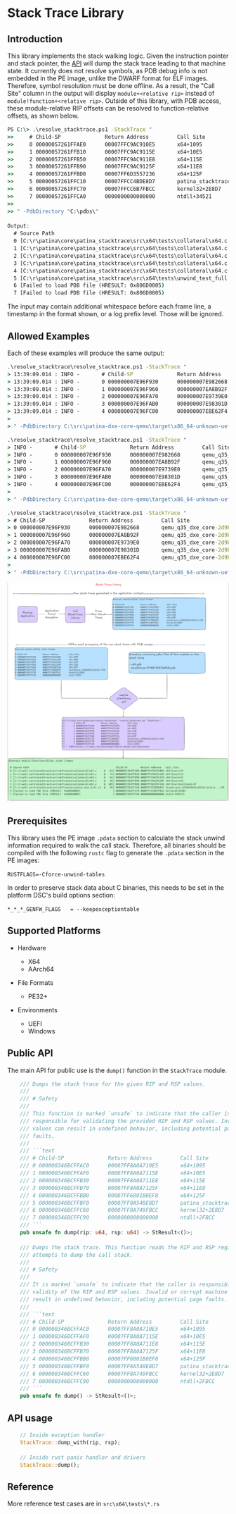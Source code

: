 # Stack Trace Library

## Introduction

This library implements the stack walking logic. Given the instruction pointer
and stack pointer, the [API](#public-api) will dump the stack trace leading to
that machine state. It currently does not resolve symbols, as PDB debug info is
not embedded in the PE image, unlike the DWARF format for ELF images. Therefore,
symbol resolution must be done offline. As a result, the "Call Site" column in
the output will display `module+<relative rip>` instead of
`module!function+<relative rip>`. Outside of this library, with PDB access,
these module-relative RIP offsets can be resolved to function-relative offsets,
as shown below.

```cmd
PS C:\> .\resolve_stacktrace.ps1 -StackTrace "
>>     # Child-SP              Return Address         Call Site
>>     0 00000057261FFAE0      00007FFC9AC910E5       x64+1095
>>     1 00000057261FFB10      00007FFC9AC9115E       x64+10E5
>>     2 00000057261FFB50      00007FFC9AC911E8       x64+115E
>>     3 00000057261FFB90      00007FFC9AC9125F       x64+11E8
>>     4 00000057261FFBD0      00007FF6D3557236       x64+125F
>>     5 00000057261FFC10      00007FFCC4BDE8D7       patina_stacktrace-cf486b9b613e51dc+7236
>>     6 00000057261FFC70      00007FFCC6B7FBCC       kernel32+2E8D7
>>     7 00000057261FFCA0      0000000000000000       ntdll+34521
>>
>> " -PdbDirectory "C:\pdbs\"

Output:
  # Source Path                                                           Child-SP         Return Address   Call Site
  0 [C:\r\patina\core\patina_stacktrace\src\x64\tests\collateral\x64.c     @   63] 00000057261FFAE0 00007FFC9AC910E5 x64!func1+25
  1 [C:\r\patina\core\patina_stacktrace\src\x64\tests\collateral\x64.c     @   72] 00000057261FFB10 00007FFC9AC9115E x64!func2+15
  2 [C:\r\patina\core\patina_stacktrace\src\x64\tests\collateral\x64.c     @   84] 00000057261FFB50 00007FFC9AC911E8 x64!func3+1E
  3 [C:\r\patina\core\patina_stacktrace\src\x64\tests\collateral\x64.c     @   96] 00000057261FFB90 00007FFC9AC9125F x64!func4+28
  4 [C:\r\patina\core\patina_stacktrace\src\x64\tests\collateral\x64.c     @  109] 00000057261FFBD0 00007FF6D3557236 x64!StartCallStack+1F
  5 [C:\r\patina\core\patina_stacktrace\src\x64\tests\unwind_test_full.rs  @   98] 00000057261FFC10 00007FFCC4BDE8D7 patina_stacktrace-cf486b9b613e51dc!static unsigned int patina_stacktrace::x64::tests::unwind_test_full::call_stack_thread(union enum2$<winapi::ctypes::c_void> *)+56
  6 [Failed to load PDB file (HRESULT: 0x806D0005)                      ] 00000057261FFC70 00007FFCC6B7FBCC kernel32+2E8D7
  7 [Failed to load PDB file (HRESULT: 0x806D0005)                      ] 00000057261FFCA0 0000000000000000 ntdll+34521
```

The input may contain additional whitespace before each frame line, a timestamp in the format shown, or a log prefix
level. Those will be ignored.

## Allowed Examples

Each of these examples will produce the same output:

```cmd
.\resolve_stacktrace\resolve_stacktrace.ps1 -StackTrace "
> 13:39:09.014 : INFO -       # Child-SP              Return Address         Call Site
> 13:39:09.014 : INFO -       0 000000007E96F930      000000007E982668       qemu_q35_dxe_core-2d9bed3cc1f2b4ea+6E1BF
> 13:39:09.014 : INFO -       1 000000007E96F960      000000007EA8B92F       qemu_q35_dxe_core-2d9bed3cc1f2b4ea+12668
> 13:39:09.014 : INFO -       2 000000007E96FA70      000000007E9739E0       qemu_q35_dxe_core-2d9bed3cc1f2b4ea+11B92F
> 13:39:09.014 : INFO -       3 000000007E96FAB0      000000007E98301D       qemu_q35_dxe_core-2d9bed3cc1f2b4ea+39E0
> 13:39:09.014 : INFO -       4 000000007E96FC00      000000007EBE62F4       qemu_q35_dxe_core-2d9bed3cc1f2b4ea+1301D
>
> " -PdbDirectory C:\src\patina-dxe-core-qemu\target\x86_64-unknown-uefi\debug\deps
```

```cmd
.\resolve_stacktrace\resolve_stacktrace.ps1 -StackTrace "
> INFO -       # Child-SP              Return Address         Call Site
> INFO -       0 000000007E96F930      000000007E982668       qemu_q35_dxe_core-2d9bed3cc1f2b4ea+6E1BF
> INFO -       1 000000007E96F960      000000007EA8B92F       qemu_q35_dxe_core-2d9bed3cc1f2b4ea+12668
> INFO -       2 000000007E96FA70      000000007E9739E0       qemu_q35_dxe_core-2d9bed3cc1f2b4ea+11B92F
> INFO -       3 000000007E96FAB0      000000007E98301D       qemu_q35_dxe_core-2d9bed3cc1f2b4ea+39E0
> INFO -       4 000000007E96FC00      000000007EBE62F4       qemu_q35_dxe_core-2d9bed3cc1f2b4ea+1301D
>
> " -PdbDirectory C:\src\patina-dxe-core-qemu\target\x86_64-unknown-uefi\debug\deps
```

```cmd
.\resolve_stacktrace\resolve_stacktrace.ps1 -StackTrace "
> # Child-SP              Return Address         Call Site
> 0 000000007E96F930      000000007E982668       qemu_q35_dxe_core-2d9bed3cc1f2b4ea+6E1BF
> 1 000000007E96F960      000000007EA8B92F       qemu_q35_dxe_core-2d9bed3cc1f2b4ea+12668
> 2 000000007E96FA70      000000007E9739E0       qemu_q35_dxe_core-2d9bed3cc1f2b4ea+11B92F
> 3 000000007E96FAB0      000000007E98301D       qemu_q35_dxe_core-2d9bed3cc1f2b4ea+39E0
> 4 000000007E96FC00      000000007EBE62F4       qemu_q35_dxe_core-2d9bed3cc1f2b4ea+1301D
>
> " -PdbDirectory C:\src\patina-dxe-core-qemu\target\x86_64-unknown-uefi\debug\deps
```

![Stack Trace Diagram](stacktrace.png)

## Prerequisites

This library uses the PE image `.pdata` section to calculate the stack unwind
information required to walk the call stack. Therefore, all binaries should be
compiled with the following `rustc` flag to generate the `.pdata` section in the
PE images:

`RUSTFLAGS=-Cforce-unwind-tables`

In order to preserve stack data about C binaries, this needs to be set in the platform DSC's build options section:

`*_*_*_GENFW_FLAGS   = --keepexceptiontable`

## Supported Platforms

- Hardware
  - X64
  - AArch64

- File Formats
  - PE32+

- Environments
  - UEFI
  - Windows

## Public API

The main API for public use is the `dump()` function in the `StackTrace` module.

```rust
    /// Dumps the stack trace for the given RIP and RSP values.
    ///
    /// # Safety
    ///
    /// This function is marked `unsafe` to indicate that the caller is
    /// responsible for validating the provided RIP and RSP values. Invalid
    /// values can result in undefined behavior, including potential page
    /// faults.
    ///
    /// ```text
    /// # Child-SP              Return Address         Call Site
    /// 0 000000346BCFFAC0      00007FF8A0A710E5       x64+1095
    /// 1 000000346BCFFAF0      00007FF8A0A7115E       x64+10E5
    /// 2 000000346BCFFB30      00007FF8A0A711E8       x64+115E
    /// 3 000000346BCFFB70      00007FF8A0A7125F       x64+11E8
    /// 4 000000346BCFFBB0      00007FF6801B0EF8       x64+125F
    /// 5 000000346BCFFBF0      00007FF8A548E8D7       patina_stacktrace-326fa000ab73904b+10EF8
    /// 6 000000346BCFFC60      00007FF8A749FBCC       kernel32+2E8D7
    /// 7 000000346BCFFC90      0000000000000000       ntdll+2FBCC
    /// ```
    pub unsafe fn dump(rip: u64, rsp: u64) -> StResult<()>;

    /// Dumps the stack trace. This function reads the RIP and RSP registers and
    /// attempts to dump the call stack.
    ///
    /// # Safety
    ///
    /// It is marked `unsafe` to indicate that the caller is responsible for the
    /// validity of the RIP and RSP values. Invalid or corrupt machine state can
    /// result in undefined behavior, including potential page faults.
    ///
    /// ```text
    /// # Child-SP              Return Address         Call Site
    /// 0 000000346BCFFAC0      00007FF8A0A710E5       x64+1095
    /// 1 000000346BCFFAF0      00007FF8A0A7115E       x64+10E5
    /// 2 000000346BCFFB30      00007FF8A0A711E8       x64+115E
    /// 3 000000346BCFFB70      00007FF8A0A7125F       x64+11E8
    /// 4 000000346BCFFBB0      00007FF6801B0EF8       x64+125F
    /// 5 000000346BCFFBF0      00007FF8A548E8D7       patina_stacktrace-326fa000ab73904b+10EF8
    /// 6 000000346BCFFC60      00007FF8A749FBCC       kernel32+2E8D7
    /// 7 000000346BCFFC90      0000000000000000       ntdll+2FBCC
    /// ```
    pub unsafe fn dump() -> StResult<()>;
```

## API usage

```rust
    // Inside exception handler
    StackTrace::dump_with(rip, rsp);

    // Inside rust panic handler and drivers
    StackTrace::dump();
```

## Reference

More reference test cases are in `src\x64\tests\*.rs`
